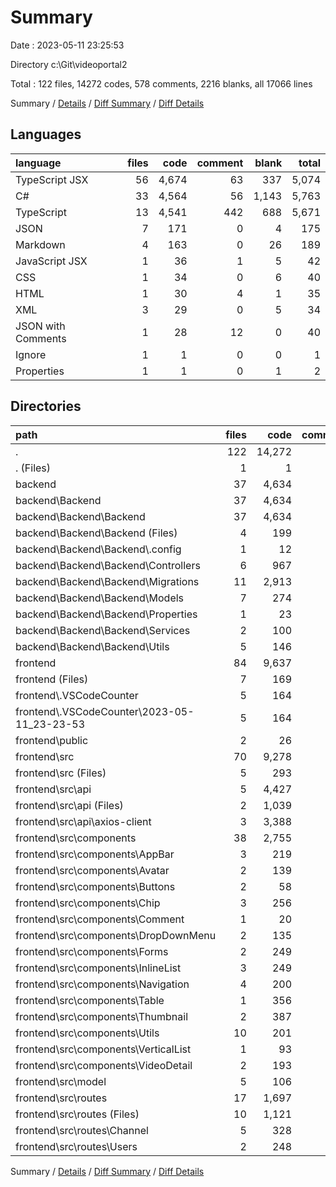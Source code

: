 # Summary

Date : 2023-05-11 23:25:53

Directory c:\\Git\\videoportal2

Total : 122 files,  14272 codes, 578 comments, 2216 blanks, all 17066 lines

Summary / [Details](details.md) / [Diff Summary](diff.md) / [Diff Details](diff-details.md)

## Languages
| language | files | code | comment | blank | total |
| :--- | ---: | ---: | ---: | ---: | ---: |
| TypeScript JSX | 56 | 4,674 | 63 | 337 | 5,074 |
| C# | 33 | 4,564 | 56 | 1,143 | 5,763 |
| TypeScript | 13 | 4,541 | 442 | 688 | 5,671 |
| JSON | 7 | 171 | 0 | 4 | 175 |
| Markdown | 4 | 163 | 0 | 26 | 189 |
| JavaScript JSX | 1 | 36 | 1 | 5 | 42 |
| CSS | 1 | 34 | 0 | 6 | 40 |
| HTML | 1 | 30 | 4 | 1 | 35 |
| XML | 3 | 29 | 0 | 5 | 34 |
| JSON with Comments | 1 | 28 | 12 | 0 | 40 |
| Ignore | 1 | 1 | 0 | 0 | 1 |
| Properties | 1 | 1 | 0 | 1 | 2 |

## Directories
| path | files | code | comment | blank | total |
| :--- | ---: | ---: | ---: | ---: | ---: |
| . | 122 | 14,272 | 578 | 2,216 | 17,066 |
| . (Files) | 1 | 1 | 0 | 0 | 1 |
| backend | 37 | 4,634 | 56 | 1,149 | 5,839 |
| backend\\Backend | 37 | 4,634 | 56 | 1,149 | 5,839 |
| backend\\Backend\\Backend | 37 | 4,634 | 56 | 1,149 | 5,839 |
| backend\\Backend\\Backend (Files) | 4 | 199 | 0 | 24 | 223 |
| backend\\Backend\\Backend\\.config | 1 | 12 | 0 | 0 | 12 |
| backend\\Backend\\Backend\\Controllers | 6 | 967 | 30 | 136 | 1,133 |
| backend\\Backend\\Backend\\Migrations | 11 | 2,913 | 26 | 915 | 3,854 |
| backend\\Backend\\Backend\\Models | 7 | 274 | 0 | 38 | 312 |
| backend\\Backend\\Backend\\Properties | 1 | 23 | 0 | 0 | 23 |
| backend\\Backend\\Backend\\Services | 2 | 100 | 0 | 19 | 119 |
| backend\\Backend\\Backend\\Utils | 5 | 146 | 0 | 17 | 163 |
| frontend | 84 | 9,637 | 522 | 1,067 | 11,226 |
| frontend (Files) | 7 | 169 | 17 | 6 | 192 |
| frontend\\.VSCodeCounter | 5 | 164 | 0 | 26 | 190 |
| frontend\\.VSCodeCounter\\2023-05-11_23-23-53 | 5 | 164 | 0 | 26 | 190 |
| frontend\\public | 2 | 26 | 0 | 1 | 27 |
| frontend\\src | 70 | 9,278 | 505 | 1,034 | 10,817 |
| frontend\\src (Files) | 5 | 293 | 3 | 24 | 320 |
| frontend\\src\\api | 5 | 4,427 | 437 | 661 | 5,525 |
| frontend\\src\\api (Files) | 2 | 1,039 | 30 | 144 | 1,213 |
| frontend\\src\\api\\axios-client | 3 | 3,388 | 407 | 517 | 4,312 |
| frontend\\src\\components | 38 | 2,755 | 45 | 201 | 3,001 |
| frontend\\src\\components\\AppBar | 3 | 219 | 1 | 20 | 240 |
| frontend\\src\\components\\Avatar | 2 | 139 | 3 | 11 | 153 |
| frontend\\src\\components\\Buttons | 2 | 58 | 0 | 6 | 64 |
| frontend\\src\\components\\Chip | 3 | 256 | 3 | 16 | 275 |
| frontend\\src\\components\\Comment | 1 | 20 | 0 | 4 | 24 |
| frontend\\src\\components\\DropDownMenu | 2 | 135 | 0 | 10 | 145 |
| frontend\\src\\components\\Forms | 2 | 249 | 0 | 12 | 261 |
| frontend\\src\\components\\InlineList | 3 | 249 | 2 | 15 | 266 |
| frontend\\src\\components\\Navigation | 4 | 200 | 8 | 18 | 226 |
| frontend\\src\\components\\Table | 1 | 356 | 1 | 25 | 382 |
| frontend\\src\\components\\Thumbnail | 2 | 387 | 2 | 14 | 403 |
| frontend\\src\\components\\Utils | 10 | 201 | 20 | 28 | 249 |
| frontend\\src\\components\\VerticalList | 1 | 93 | 0 | 6 | 99 |
| frontend\\src\\components\\VideoDetail | 2 | 193 | 5 | 16 | 214 |
| frontend\\src\\model | 5 | 106 | 3 | 23 | 132 |
| frontend\\src\\routes | 17 | 1,697 | 17 | 125 | 1,839 |
| frontend\\src\\routes (Files) | 10 | 1,121 | 16 | 80 | 1,217 |
| frontend\\src\\routes\\Channel | 5 | 328 | 0 | 28 | 356 |
| frontend\\src\\routes\\Users | 2 | 248 | 1 | 17 | 266 |

Summary / [Details](details.md) / [Diff Summary](diff.md) / [Diff Details](diff-details.md)